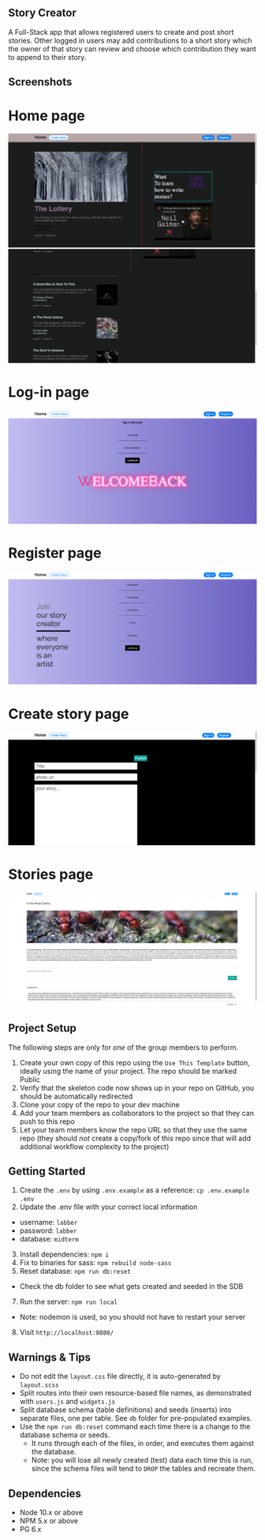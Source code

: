 ## Story Creator

A Full-Stack app that allows registered users to create and post short stories. Other logged in users may add contributions to a short story which the owner of that story can review and choose which contribution they want to append to their story.

## Screenshots

# Home page

!["screenshot description"](https://github.com/Salkhaleeli/Story_Creator/blob/master/docs/Home-page.png)
!["screenshot description"](https://github.com/Salkhaleeli/Story_Creator/blob/master/docs/Home-page2.png)

# Log-in page

!["screenshot description"](https://github.com/Salkhaleeli/Story_Creator/blob/master/docs/Log-in-page.png)

# Register page

!["screenshot description"](https://github.com/Salkhaleeli/Story_Creator/blob/master/docs/Register-user.png)

# Create story page

!["screenshot description"](https://github.com/Salkhaleeli/Story_Creator/blob/master/docs/Create-story.png)

# Stories page

!["screenshot description"](https://github.com/Salkhaleeli/Story_Creator/blob/master/docs/Stories-page.png)

## Project Setup

The following steps are only for _one_ of the group members to perform.

1. Create your own copy of this repo using the `Use This Template` button, ideally using the name of your project. The repo should be marked Public
2. Verify that the skeleton code now shows up in your repo on GitHub, you should be automatically redirected
3. Clone your copy of the repo to your dev machine
4. Add your team members as collaborators to the project so that they can push to this repo
5. Let your team members know the repo URL so that they use the same repo (they should _not_ create a copy/fork of this repo since that will add additional workflow complexity to the project)

## Getting Started

1. Create the `.env` by using `.env.example` as a reference: `cp .env.example .env`
2. Update the .env file with your correct local information

- username: `labber`
- password: `labber`
- database: `midterm`

3. Install dependencies: `npm i`
4. Fix to binaries for sass: `npm rebuild node-sass`
5. Reset database: `npm run db:reset`

- Check the db folder to see what gets created and seeded in the SDB

7. Run the server: `npm run local`

- Note: nodemon is used, so you should not have to restart your server

8. Visit `http://localhost:8080/`

## Warnings & Tips

- Do not edit the `layout.css` file directly, it is auto-generated by `layout.scss`
- Split routes into their own resource-based file names, as demonstrated with `users.js` and `widgets.js`
- Split database schema (table definitions) and seeds (inserts) into separate files, one per table. See `db` folder for pre-populated examples.
- Use the `npm run db:reset` command each time there is a change to the database schema or seeds.
  - It runs through each of the files, in order, and executes them against the database.
  - Note: you will lose all newly created (test) data each time this is run, since the schema files will tend to `DROP` the tables and recreate them.

## Dependencies

- Node 10.x or above
- NPM 5.x or above
- PG 6.x
